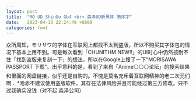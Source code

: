 ```yaml
---
layout: post
title:  "MO UD ShinGo Gb4 <br> 森泽UD新黑体 简体字"
date:   2023-04-15 22:24:49 +0800
categories: font
---
```

众所周知，モリサワ的字体在互联网上都找不太到盗版，所以不购买其字体包的情况下基本上用不到。可是每次看到「CHUNITHM NEW!!」的UI时心中仍然按耐不住「找到盗版来复刻一下」的想法，所以在Google上搜了一下"MORISAWA PASSPORT 下载"。出乎意料的是，看到了来自「Anime⚪⚪⚪论坛」的搜索结果和里面的网盘链接，似乎还是自购的。不愧是莫名充斥着互联网精神的老二次元们啊… *哈赤不建议使用盗版软件，其存在法律风险并且可能经过第三方修改。只不过我确实没钱（对不起 森泽公司）
